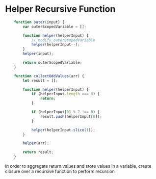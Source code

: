 # Helper Recursive Function

```JavaScript
    function outer(input) {
        var outerScopedVariable = [];

        function helper(helperInput) {
            // modify outerScopedVariable
            helper(helperInput--);
        }
        helper(input);

        return outerScopedVariable;
    }

    function collectOddValues(arr) {
        let result = [];

        function helper(helperInput) {
            if (helperInput.length === 0) {
                return;
            }

            if (helperInput[0] % 2 !== 0) {
                result.push(helperInput[0]);
            }

            helper(helperInput.slice(1));
        }

        helper(arr);

        return result;
    }
```

In order to aggregate return values and store values in a variable, create closure over a recursive function to perform recursion
